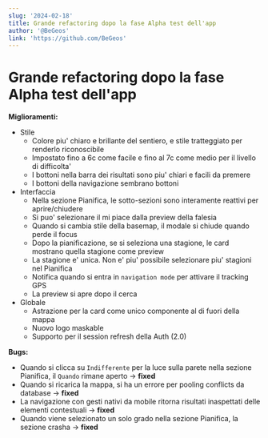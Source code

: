 ```yaml
---
slug: '2024-02-18'
title: Grande refactoring dopo la fase Alpha test dell'app
author: '@BeGeos'
link: 'https://github.com/BeGeos'
---
```


# Grande refactoring dopo la fase Alpha test dell'app

**Miglioramenti:**

- Stile
  - Colore piu' chiaro e brillante del sentiero, e stile tratteggiato per renderlo riconoscibile
  - Impostato fino a 6c come facile e fino al 7c come medio per il livello di difficolta'
  - I bottoni nella barra dei risultati sono piu' chiari e facili da premere
  - I bottoni della navigazione sembrano bottoni
- Interfaccia
  - Nella sezione Pianifica, le sotto-sezioni sono interamente reattivi per aprire/chiudere
  - Si puo' selezionare il mi piace dalla preview della falesia
  - Quando si cambia stile della basemap, il modale si chiude quando perde il focus
  - Dopo la pianificazione, se si seleziona una stagione, le card mostrano quella stagione come preview
  - La stagione e' unica. Non e' piu' possibile selezionare piu' stagioni nel Pianifica
  - Notifica quando si entra in `navigation mode` per attivare il tracking GPS
  - La preview si apre dopo il cerca
- Globale
  - Astrazione per la card come unico componente al di fuori della mappa
  - Nuovo logo maskable
  - Supporto per il session refresh della Auth (2.0)

**Bugs:**

- Quando si clicca su `Indifferente` per la luce sulla parete nella sezione Pianifica, il `Quando` rimane aperto -> **fixed**
- Quando si ricarica la mappa, si ha un errore per pooling conflicts da database -> **fixed**
- La navigazione con gesti nativi da mobile ritorna risultati inaspettati delle elementi contestuali -> **fixed**
- Quando viene selezionato un solo grado nella sezione Pianifica, la sezione crasha -> **fixed**
